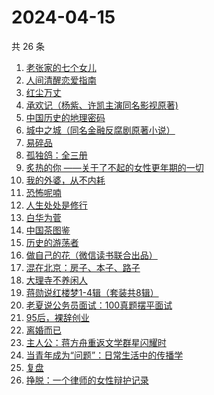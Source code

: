 # 2024-04-15

共 26 条

<!-- BEGIN WEREAD -->
<!-- 最后更新时间 2024-04-15 14:01:05 +0800 -->
1. [老张家的七个女儿](https://weread.qq.com/web/bookDetail/12332100813ab8b6cg0155cf)
1. [人间清醒恋爱指南](https://weread.qq.com/web/bookDetail/15332d10813ab8a39g01765d)
1. [红尘万丈](https://weread.qq.com/web/bookDetail/b3732fb0813ab8b8ag013c5d)
1. [承欢记（杨紫、许凯主演同名影视原著)](https://weread.qq.com/web/bookDetail/8b932de0813ab8b8dg015172)
1. [中国历史的地理密码](https://weread.qq.com/web/bookDetail/94f32730813ab859cg017e26)
1. [城中之城（同名金融反腐剧原著小说）](https://weread.qq.com/web/bookDetail/0fc32ea0813ab6c13g012065)
1. [易碎品](https://weread.qq.com/web/bookDetail/82032500813ab8bacg016238)
1. [孤独鸽：全三册](https://weread.qq.com/web/bookDetail/4a532660813ab8815g019117)
1. [炙热的你 ——关于了不起的女性更年期的一切](https://weread.qq.com/web/bookDetail/f5432f40813ab7c54g01906d)
1. [我的外婆，从不内耗](https://weread.qq.com/web/bookDetail/1b732f30813ab8b37g0121a2)
1. [恐怖呢喃](https://weread.qq.com/web/bookDetail/d5532980813ab8b31g0147b0)
1. [人生处处是修行](https://weread.qq.com/web/bookDetail/00932850720799b2009c8cc)
1. [白华为菅](https://weread.qq.com/web/bookDetail/35232bf0725be585352f412)
1. [中国茶图鉴](https://weread.qq.com/web/bookDetail/b2a327d0727ccd5fb2a8e20)
1. [历史的游荡者](https://weread.qq.com/web/bookDetail/26b32b30813ab8b6eg01227d)
1. [做自己的花（微信读书联合出品）](https://weread.qq.com/web/bookDetail/6d532fa0813ab8562g019bca)
1. [混在北京：房子、本子、路子](https://weread.qq.com/web/bookDetail/98732f40813ab8a79g0150b6)
1. [大理寺不养闲人](https://weread.qq.com/web/bookDetail/e9432d60813ab8b39g010085)
1. [蒋勋说红楼梦1-4辑（套装共8辑）](https://weread.qq.com/web/bookDetail/27632a207165bb05276e811)
1. [老夏说公务员面试：100真题摆平面试](https://weread.qq.com/web/bookDetail/e5832a40813ab7181g011041)
1. [95后，裸辞创业](https://weread.qq.com/web/bookDetail/d0932f60813ab8b12g015d61)
1. [离婚而已](https://weread.qq.com/web/bookDetail/c22325b0813ab8b32g014a88)
1. [主人公：蒋方舟重返文学群星闪耀时](https://weread.qq.com/web/bookDetail/a9a32fd0813ab8b3cg0198aa)
1. [当青年成为“问题”：日常生活中的传播学](https://weread.qq.com/web/bookDetail/bd032c40813ab8b4fg0118b0)
1. [复盘](https://weread.qq.com/web/bookDetail/7cf32340724c43627cf2a01)
1. [挣脱：一个律师的女性辩护记录](https://weread.qq.com/web/bookDetail/7a532e50813ab7fedg010cfc)
<!-- END WEREAD -->